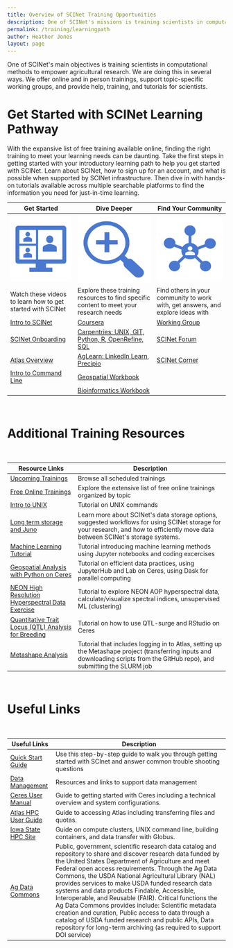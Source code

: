 ```yaml
---
title: Overview of SCINet Training Opportunities
description: One of SCINet's missions is training scientists in computational methods to empower agricultural research.
permalink: /training/learningpath
author: Heather Jones
layout: page
---
```



One of SCINet's main objectives is training scientists in computational methods to empower agricultural research. We are doing this in several ways. We offer online and in person trainings, support topic-specific working groups, and provide help, training, and tutorials for scientists.

# Get Started with SCINet Learning Pathway

With the expansive list of free training available online, finding the right training to meet your learning needs can be daunting. Take the first steps in getting started with your introductory learning path to help you get started with SCINet. Learn about SCINet, how to sign up for an account, and what is possible when supported by SCINet infrastructure. Then dive in with hands-on tutorials available across multiple searchable platforms to find the information you need for just-in-time learning.

| Get Started |   Dive Deeper |  Find Your Community |
|---|---|---|
![](/assets/img/Getting_Started.png)  | ![](/assets/img/Dive_Deeper.png)| ![](/assets/img/community.png) |
| Watch these videos to learn how to get started with SCINet |  Explore these training resources to find specific content to meet your research needs |  Find others in your community to work with, get answers, and explore ideas with |
| [Intro to SCINet](https://web.microsoftstream.com/video/9a2b95a3-79e6-4176-b5e6-cfd674c034aa)  | [Coursera](https://scinet.usda.gov/training/coursera) | [Working Group](https://scinet.usda.gov/working-groups) |
| [SCINet Onboarding](https://web.microsoftstream.com/video/bed89bf6-99fc-44f0-9f4a-3e16cd2f2d49) | [Carpentries: UNIX, GIT, Python, R, OpenRefine, SQL](https://scinet.usda.gov/training/carpentries) | [SCINet Forum](https://forum.scinet.usda.gov/) |
| [Atlas Overview](https://scinet.usda.gov/training-archive/2021-10-28-Intro-To-Atlas/)  | [AgLearn: LinkedIn Learn, Precipio](https://scinet.usda.gov/training/free-online-training#aglearn-and-linkedin-learning)| [SCINet Corner](https://forms.gle/7DcBoBvbGcjQDBP38) |
| [Intro to Command Line](https://scinet.usda.gov/training-archive/2021-12-08-command-line-skills/) | [Geospatial Workbook](https://geospatial.101workbook.org/)|  |
|  | [Bioinformatics Workbook](https://scinet.usda.gov/training/bioinformatics-workbook)|  

<br />

# Additional Training Resources
<br />

| Resource Links |  Description |  
|---|---|
| [Upcoming Trainings](https://scinet.usda.gov/training/training_event) |  Browse all scheduled trainings | 
| [Free Online Trainings](/training/free-online-training) |   Explore the extensive list of free online trainings organized by topic  |
| [Intro to UNIX](https://bioinformaticsworkbook.org/Appendix/Unix/unix-basics-1.html#gsc.tab=0) | Tutorial on UNIX commands |
| [Long term storage and Juno](https://web.microsoftstream.com/video/c1e0a6c1-467f-452b-913a-93677a93d56c) | Learn more about SCINet's data storage options, suggested workflows for using SCINet storage for your research, and how to efficiently move data between SCINet's storage systems. |
| [Machine Learning Tutorial](/tutorials/ARS-UF-machine-learning-training/) |   Tutorial introducing  machine learning methods using Jupyter notebooks and coding excercises | 
| [Geospatial Analysis with Python on Ceres](/tutorials/geospatial-analysis-with-python-on-ceres/) |  Tutorial on efficient data practices, using JupyterHub and Lab on Ceres, using Dask for parallel computing| 
| [NEON High Resolution Hyperspectral Data Exercise](/tutorials/geospatial-analysis-NEON-hyperspectral/) |  Tutorial to explore NEON AOP hyperspectral data, calculate/visualize spectral indices, unsupervised ML (clustering)| 
| [Quantitative Trait Locus (QTL) Analysis for Breeding](/tutorials/plant-breeding/) |   Tutorial on how to use QTL-surge and RStudio on Ceres| 
| [Metashape Analysis](https://web.microsoftstream.com/video/4b9eff2a-bf08-42a9-a260-34a744b84b4b) |   Tutorial that includes logging in to Atlas, setting up the Metashape project (transferring inputs and downloading scripts from the GitHub repo), and submitting the SLURM job| 

<br />

# Useful Links
<br />

| Useful Links |  Description |  
|---|---|
| [Quick Start Guide](https://scinet.usda.gov/guide/quickstart) |   Use this step-by-step guide to walk you through getting started with SCInet and answer common trouble shooting questions | 
| [Data Management](https://scinet.usda.gov/training/useful-links.html#data-management) |   Resources and links to support data management | 
| [Ceres User Manual](https://scinet.usda.gov/guide/ceres/) |   Guide to getting started with Ceres including a technical overview and system configurations. | 
| [Atlas HPC User Guide](https://www.hpc.msstate.edu/computing/atlas/) |   Guide to accessing Atlas including transferring files and quotas. | 
| [Iowa State HPC Site](https://www.hpc.iastate.edu/guides) |   Guide on compute clusters, UNIX command line, building containers, and data transfer with Globus. | 
| [Ag Data Commons](https://data.nal.usda.gov/) |   Public, government, scientific research data catalog and repository to share and discover research data funded by the United States Department of Agriculture and meet Federal open access requirements. Through the Ag Data Commons, the USDA National Agricultural Library (NAL) provides services to make USDA funded research data systems and data products Findable, Accessible, Interoperable, and Reusable (FAIR). Critical functions the Ag Data Commons provides include: Scientific metadata creation and curation, Public access to data through a catalog of USDA funded research and public APIs, Data repository for long-term archiving (as required to support DOI service) |

<br />
